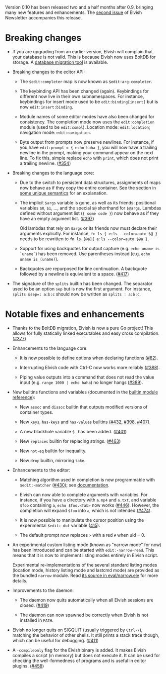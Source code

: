 Version 0.10 has been released two and a half months after 0.9, bringing many
new features and enhancements. The [second issue](newsletter-sep-2017.html) of
Elvish Newsletter accompanies this release.

# Breaking changes

-   If you are upgrading from an earlier version, Elvish will complain that your
    database is not valid. This is because Elvish now uses BoltDB for storage. A
    [database migration tool](https://github.com/elves/upgrade-db-for-0.10) is
    available.

-   Breaking changes to the editor API:

    -   The `$edit:completer` map is now known as `$edit:arg-completer`.

    -   The keybinding API has been changed (again). Keybindings for different
        now live in their own subnamespaces. For instance, keybindings for
        insert mode used to be `edit:binding[insert]` but is now
        `edit:insert:binding`.

    -   Module names of some editor modes have also been changed for
        consistency. The completion mode now uses the `edit:completion` module
        (used to be `edit:compl`). Location mode: `edit:location`; navigation
        mode: `edit:navigation`.

    -   Byte output from prompts now preserve newlines. For instance, if you
        have `edit:prompt = { echo haha }`, you will now have a trailing newline
        in the prompt, making your command appear on the next line. To fix this,
        simple replace `echo` with `print`, which does not print a trailing
        newline. ([#354](https://github.com/elves/elvish/issues/354))

-   Breaking changes to the language core:

    -   Due to the switch to persistent data structures, assignments of maps now
        behave as if they copy the entire container. See the section in
        [some unique semantics](../learn/unique-semantics.html) for an
        explanation.

    -   The implicit `$args` variable is gone, as well as its friends:
        positional variables `$0`, `$1`, ..., and the special `$@` shorthand for
        `$@args`. Lambdas defined without argument list (`{ some code }`) now
        behave as if they have an empty argument list.
        ([#397](https://github.com/elves/elvish/issues/397))

        Old lambdas that rely on `$args` or its friends now must declare their
        arguments explicitly. For instance, `fn ls { e:ls --color=auto $@ }`
        needs to be rewritten to `fn ls [@a]{ e:ls --color=auto $@a }`.

    -   Support for using backquotes for output capture (e.g.
        `` echo uname is `uname` ``) has been removed. Use parentheses instead
        (e.g. `echo uname is (uname)`).

    -   Backquotes are repurposed for line continuation. A backquote followed by
        a newline is equivalent to a space.
        ([#417](https://github.com/elves/elvish/issues/417))

-   The signature of the `splits` builtin has been changed. The separator used
    to be an option `sep` but is now the first argument. For instance,
    `splits &sep=: a:b:c` should now be written as `splits : a:b:c`.

# Notable fixes and enhancements

-   Thanks to the BoltDB migration, Elvish is now a pure Go project! This allows
    for fully statically linked executables and easy cross compilation.
    ([#377](https://github.com/elves/elvish/issues/377))

-   Enhancements to the language core:

    -   It is now possible to define options when declaring functions
        ([#82](https://github.com/elves/elvish/issues/82)).

    -   Interrupting Elvish code with Ctrl-C now works more reliably
        ([#388](https://github.com/elves/elvish/issues/388)).

    -   Piping value outputs into a command that does not read the value input
        (e.g. `range 1000 | echo haha`) no longer hangs
        ([#389](https://github.com/elves/elvish/issues/389)).

-   New builtins functions and variables (documented in the
    [builtin module reference](../ref/builtin.html)):

    -   New `assoc` and `dissoc` builtin that outputs modified versions of
        container types.

    -   New `keys`, `has-keys` and `has-values` builtins
        ([#432](https://github.com/elves/elvish/issues/432),
        [#398](https://github.com/elves/elvish/issues/398),
        [#407](https://github.com/elves/elvish/issues/407)).

    -   A new blackhole variable `$_` has been added.
        ([#401](https://github.com/elves/elvish/issues/401))

    -   New `replaces` builtin for replacing strings.
        ([#463](https://github.com/elves/elvish/issues/463))

    -   New `not-eq` builtin for inequality.

    -   New `drop` builtin, mirroring `take`.

-   Enhancements to the editor:

    -   Matching algorithm used in completion is now programmable with
        `$edit:-matcher` ([#430](https://github.com/elves/elvish/issues/430));
        see [documentation](../ref/edit.html).

    -   Elvish can now able to complete arguments with variables. For instance,
        if you have a directory with `a.mp4` and `a.txt`, and variable `$foo`
        containing `a`, `echo $foo.<Tab>` now works
        ([#446](https://github.com/elves/elvish/issues/446)). However, the
        completion will expand `$foo` into `a`, which is not intended
        ([#474](https://github.com/elves/elvish/issues/474)).

    -   It is now possible to manipulate the cursor position using the
        experimental `$edit:-dot` variable
        ([415](https://github.com/elves/elvish/issues/415)).

    -   The default prompt now replaces `>` with a red `#` when uid = 0.

-   An experimental custom listing mode (known as "narrow mode" for now) has
    been introduced and can be started with `edit:-narrow-read`. This means that
    it is now to implement listing modes entirely in Elvish script.

    Experimental re-implementations of the several standard listing modes
    (location mode, history listing mode and lastcmd mode) are provided as the
    bundled `narrow` module. Read
    [its source in eval/narrow.elv](https://github.com/elves/elvish/blob/e7a8b96d7d4fccb7bafe01f27db9c0fe06c568b4/eval/narrow.elv)
    for more details.

-   Improvements to the daemon:

    -   The daemon now quits automatically when all Elvish sessions are closed.
        ([#419](https://github.com/elves/elvish/issues/419))

    -   The daemon can now spawned be correctly when Elvish is not installed in
        `PATH`.

-   Elvish no longer quits on SIGQUIT (usually triggered by `Ctrl-\`), matching
    the behavior of other shells. It still prints a stack trace though, which
    can be useful for debugging.
    ([#411](https://github.com/elves/elvish/issues/411))

-   A `-compileonly` flag for the Elvish binary is added. It makes Elvish
    compiles a script (in memory) but does not execute it. It can be used for
    checking the well-formedness of programs and is useful in editor plugins.
    ([#458](https://github.com/elves/elvish/issues/458))
